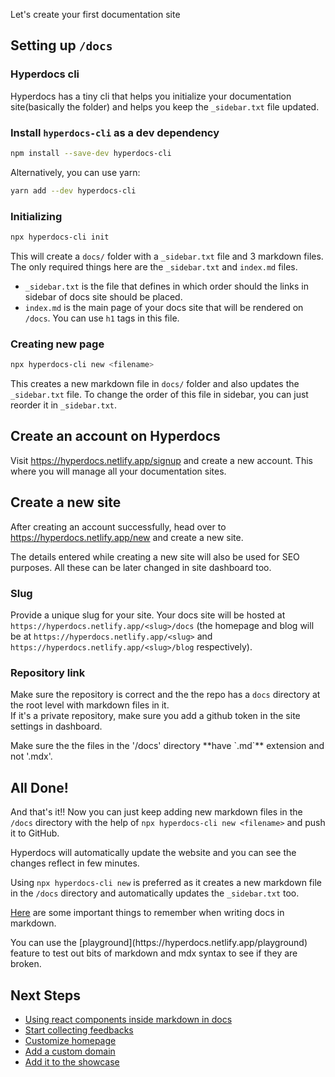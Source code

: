 Let's create your first documentation site

## Setting up `/docs`

### Hyperdocs cli

Hyperdocs has a tiny cli that helps you initialize your documentation site(basically the folder) and helps you keep the `_sidebar.txt` file updated.

### Install `hyperdocs-cli` as a dev dependency

```bash
npm install --save-dev hyperdocs-cli
```

Alternatively, you can use yarn:

```bash
yarn add --dev hyperdocs-cli
```

### Initializing

```bash
npx hyperdocs-cli init
```

This will create a `docs/` folder with a `_sidebar.txt` file and 3 markdown files. The only required things here are the `_sidebar.txt` and `index.md` files.

- `_sidebar.txt` is the file that defines in which order should the links in sidebar of docs site should be placed.
- `index.md` is the main page of your docs site that will be rendered on `/docs`. You can use `h1` tags in this file.

### Creating new page

```bash
npx hyperdocs-cli new <filename>
```

This creates a new markdown file in `docs/` folder and also updates the `_sidebar.txt` file. To change the order of this file in sidebar, you can just reorder it in `_sidebar.txt`.

## Create an account on Hyperdocs

Visit https://hyperdocs.netlify.app/signup and create a new account. This where you will manage all your documentation sites.

## Create a new site

After creating an account successfully, head over to https://hyperdocs.netlify.app/new and create a new site.

<Callout type='info'>
	The details entered while creating a new site will also be used for SEO purposes. All these can be later changed in site dashboard too.
</Callout>

### Slug

Provide a unique slug for your site. Your docs site will be hosted at `https://hyperdocs.netlify.app/<slug>/docs` (the homepage and blog will be at `https://hyperdocs.netlify.app/<slug>` and `https://hyperdocs.netlify.app/<slug>/blog` respectively).

### Repository link

Make sure the repository is correct and the the repo has a `docs` directory at the root level with markdown files in it.  
If it's a private repository, make sure you add a github token in the site settings in dashboard.

<Callout type='warning'>
	Make sure the the files in the '/docs' directory **have `.md`** extension and not '.mdx'.
</Callout>

## All Done!

And that's it!! Now you can just keep adding new markdown files in the `/docs` directory with the help of `npx hyperdocs-cli new <filename>` and push it to GitHub.

Hyperdocs will automatically update the website and you can see the changes reflect in few minutes.

Using `npx hyperdocs-cli new` is preferred as it creates a new markdown file in the `/docs` directory and automatically updates the `_sidebar.txt` too.

[Here](/hyperdocs/docs/some-important-points) are some important things to remember when writing docs in markdown.

<Callout type='tip'>
	You can use the [playground](https://hyperdocs.netlify.app/playground) feature to test out bits of markdown and mdx syntax to see if they are broken.
</Callout>

## Next Steps

- [Using react components inside markdown in docs](/hyperdocs/docs/components)
- [Start collecting feedbacks](/hyperdocs/docs/feedbacks)
- [Customize homepage](/hyperdocs/docs/homepage)
- [Add a custom domain](/hyperdocs/docs/custom-domains)
- [Add it to the showcase](/hyperdocs/docs/showcase)
